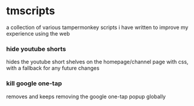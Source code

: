 # tmscripts
a collection of various tampermonkey scripts i have written to improve my
experience using the web

### hide youtube shorts
hides the youtube short shelves on the homepage/channel page with css, with
a fallback for any future changes

### kill google one-tap
removes and keeps removing the google one-tap popup globally
